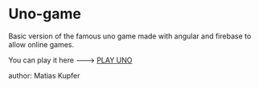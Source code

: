 # Uno-game

Basic version of the famous uno game made with angular and firebase to allow online games.

You can play it here ---> [PLAY UNO](https://matiascfgm.github.io/uno-game)

author: Matias Kupfer
